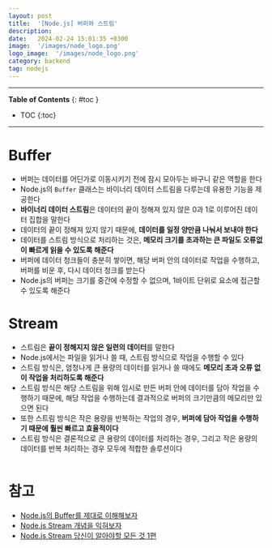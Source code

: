 ```yaml
---
layout: post
title:  '[Node.js] 버퍼와 스트림'
description: 
date:   2024-02-24 15:01:35 +0300
image:  '/images/node_logo.png'
logo_image:  '/images/node_logo.png'
category: backend
tag: nodejs
---
```

---

**Table of Contents**
{: #toc }
*  TOC
{:toc}

---

# Buffer

- 버퍼는 데이터를 어딘가로 이동시키기 전에 잠시 모아두는 바구니 같은 역할을 한다
- Node.js의 `Buffer` 클래스는 바이너리 데이터 스트림을 다루는데 유용한 기능을 제공한다
- **바이너리 데이터 스트림**은 데이터의 끝이 정해져 있지 않은 0과 1로 이루어진 데이터 집합을 말한다
- 데이터의 끝이 정해져 있지 않기 때문에, **데이터를 일정 양만큼 나눠서 보내야 한다**
- 데이터를 스트림 방식으로 처리하는 것은, **메모리 크기를 초과하는 큰 파일도 오류없이 빠르게 읽을 수 있도록 해준다**
- 버퍼에 데이터 청크들이 충분히 쌓이면, 해당 버퍼 안의 데이터로 작업을 수행하고,버퍼를 비운 후, 다시 데이터 청크를 받는다
- Node.js의 버퍼는 크기를 중간에 수정할 수 없으며, 1바이트 단위로 요소에 접근할 수 있도록 해준다


# Stream

- 스트림은 **끝이 정해지지 않은 일련의 데이터**를 말한다
- Node.js에서는 파일을 읽거나 쓸 때, 스트림 방식으로 작업을 수행할 수 있다
- 스트림 방식은, 엄청나게 큰 용량의 데이터를 읽거나 쓸 때에도 **메모리 초과 오류 없이 작업을 처리하도록 해준다**
- 스트림 방식은 해당 스트림을 위해 임시로 만든 버퍼 안에 데이터를 담아 작업을 수행하기 때문에, 해당 작업을 수행하는데 결과적으로 버퍼의 크기만큼의 메모리만 있으면 된다
- 또한 스트림 방식은 작은 용량을 반복하는 작업의 경우, **버퍼에 담아 작업을 수행하기 때문에 훨씬 빠르고 효율적이다**
- 스트림 방식은 결론적으로 큰 용량의 데이터를 처리하는 경우, 그리고 작은 용량의 데이터를 반복 처리하는 경우 모두에 적합한 솔루션이다



```js

```



# 참고

- [Node.js의 Buffer를 제대로 이해해보자](https://tk-one.github.io/2018/08/28/nodejs-buffer/)
- [Node.js Stream 개념을 익혀보자](https://elvanov.com/2670)
- [Node.js Stream 당신이 알아야할 모든 것 1편](https://jeonghwan-kim.github.io/node/2017/07/03/node-stream-you-need-to-know.html)